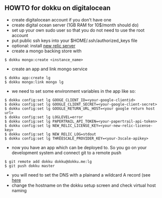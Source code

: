 ## HOWTO for dokku on digitalocean

- create digitalocean account if you don't have one
- create digital ocean server (1GB RAM for 10$/month should do) 
- set up your own sudo user so that you do not need to use the root account
- put public ssh keys into your $HOME/.ssh/authorized_keys file
- optional: install [new relic server](http://www.newrelic.com)
- create a mongo backing store with 

```
$ dokku mongo:create <instance_name> 
```

- create an app and link mongo service

```
$ dokku app:create lg
$ dokku mongo:link mongo lg
```

- we need to set some environment variables in the app like so: 

```
$ dokku config:set lg GOOGE_CLIENT_ID=<your-google-clientid>
$ dokku config:set lg GOOGLE_CLIENT_SECRET=<your-google-client-secret>
$ dokku config:set lg GOOGLE_RETURN_URL_HOST=<your google return host url>
$ dokku config:set lg LOGLEVEL=error
$ dokku config:set lg PAPERTRAIL_API_TOKEN=<your-papertrail-api-token>
$ dokku config:set lg NEW_RELIC_LICENSE_KEY=<your-new-relic-license-key>
$ dokku config:set lg NEW_RELIC_LOG=stdout
$ dokku config:set lg THREESCALE_PROVIDER_KEY=<your-3scale-apikey>
```

- now you have an app which can be deployed to. So you go on your development system and connect git to a remote push

```
$ git remote add dokku dokku@dokku.me:lg
$ git push dokku master
```

- you will need to set the DNS with a plainand a wildcard A record (see [here](https://www.digitalocean.com/community/tutorials/how-to-use-the-digitalocean-dokku-application)
- change the hostname on the dokku setup screen and check virtual host naming



